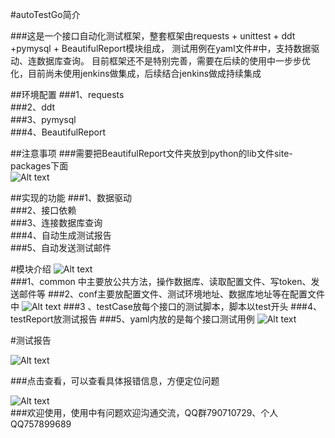 #autoTestGo简介


###这是一个接口自动化测试框架，整套框架由requests + unittest + ddt +pymysql + BeautifulReport模块组成， 测试用例在yaml文件#中，支持数据驱动、连数据库查询。 目前框架还不是特别完善，需要在后续的使用中一步步优化，目前尚未使用jenkins做集成，后续结合jenkins做成持续集成

##环境配置
###1、requests  
###2、ddt  
###3、pymysql  
###4、BeautifulReport

##注意事项
###需要把BeautifulReport文件夹放到python的lib文件site-packages下面  
![Alt text](https://github.com/shaoyan163/autoTestGo/blob/master/screenshot/lib.png)

##实现的功能
###1、数据驱动  
###2、接口依赖  
###3、连接数据库查询  
###4、自动生成测试报告  
###5、自动发送测试邮件

#模块介绍
![Alt text](https://github.com/shaoyan163/autoTestGo/blob/master/screenshot/module.jpg)  
###1、common 中主要放公共方法，操作数据库、读取配置文件、写token、发送邮件等 
###2、conf主要放配置文件、测试环境地址、数据库地址等在配置文件中 
![Alt text](https://github.com/shaoyan163/autoTestGo/blob/master/screenshot/conf.jpg)
###3 、testCase放每个接口的测试脚本，脚本以test开头
###4、testReport放测试报告
###5、yaml内放的是每个接口测试用例
![Alt text](https://github.com/shaoyan163/autoTestGo/blob/master/screenshot/yaml.jpg)

#测试报告

![Alt text](https://github.com/shaoyan163/autoTestGo/blob/master/screenshot/report.jpg)

###点击查看，可以查看具体报错信息，方便定位问题  

![Alt text](https://github.com/shaoyan163/autoTestGo/blob/master/screenshot/report1.jpg)  
###欢迎使用，使用中有问题欢迎沟通交流，QQ群790710729、个人QQ757899689



